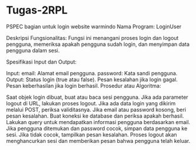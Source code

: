 # Tugas-2RPL

PSPEC bagian untuk login website warmindo
Nama Program: LoginUser

Deskripsi Fungsionalitas: Fungsi ini menangani proses login dan logout pengguna, memeriksa apakah pengguna sudah login, dan menyimpan data pengguna dalam sesi.

Spesifikasi Input dan Output:

Input:
email: Alamat email pengguna.
password: Kata sandi pengguna.
Output:
Status login (true atau false).
Pesan kesalahan jika login gagal.
Pesan keberhasilan jika login berhasil.
Prosedur atau Algoritma:

Saat objek login dibuat, buat atau baca sesi pengguna.
Jika ada parameter logout di URL, lakukan proses logout.
Jika ada data login yang dikirim melalui POST, periksa validitasnya.
Jika email atau password kosong, beri pesan kesalahan.
Buat koneksi ke database dan periksa apakah berhasil.
Lakukan query untuk mendapatkan informasi pengguna berdasarkan email.
Jika pengguna ditemukan dan password cocok, simpan data pengguna ke sesi.
Jika tidak cocok, tampilkan pesan kesalahan.
Proses logout akan menghancurkan sesi dan memberikan pesan bahwa pengguna telah keluar.
